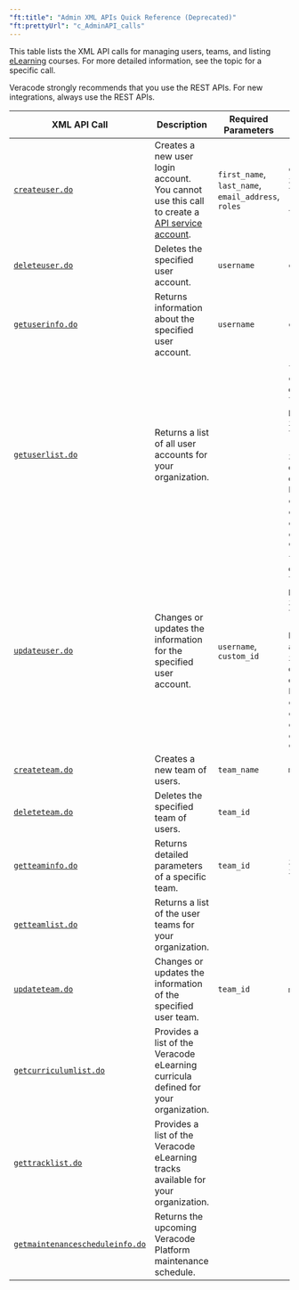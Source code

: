 ```yaml
---
"ft:title": "Admin XML APIs Quick Reference (Deprecated)"
"ft:prettyUrl": "c_AdminAPI_calls"
---
```

This table lists the XML API calls for managing users, teams, and listing [eLearning](https://docs.veracode.com/r/elearning_master) courses. For more detailed information, see the topic for a specific call.

Veracode strongly recommends that you use the REST APIs. For new integrations, always use the REST APIs.

| XML API Call                                                                              | Description                                                                                                                            | Required Parameters                                                                                                                        | Optional Parameters                                                                                                                                                                                                                                                                                                                                                 | Scan Type               | Equivalent REST API Call                                                                                                                                   |
|-------------------------------------------------------------------------------------------|----------------------------------------------------------------------------------------------------------------------------------------|--------------------------------------------------------------------------------------------------------------------------------------------|---------------------------------------------------------------------------------------------------------------------------------------------------------------------------------------------------------------------------------------------------------------------------------------------------------------------------------------------------------------------|-------------------------|------------------------------------------------------------------------------------------------------------------------------------------------------------|
| [`createuser.do`](https://docs.veracode.com/r/r_createuser)                                 | Creates a new user login account. You cannot use this call to create a [API service account](https://docs.veracode.com/r/c_API_roles). | `first_name`, `last_name`, `email_address`, `roles`                                                                                        | `custom_id`, `is_saml_user`, `login_enabled`, `phone`, `requires_token`, `teams`, `title`                                                                                                                                                                                                                                                                           | —                       | [`POST /api/authn/v2/users`](https://docs.veracode.com/r/c_identity_intro)                                                                                   |
| [`deleteuser.do`](https://docs.veracode.com/r/r_deleteuser)                                 | Deletes the specified user account.                                                                                                    | `username`                                                                                                                                 | `custom_id`                                                                                                                                                                                                                                                                                                                                                         | —                       | [`DELETE /api/authn/v2/users/{userId}`](https://docs.veracode.com/r/c_identity_intro)                                                                      |
| [`getuserinfo.do`](https://docs.veracode.com/r/r_getuserinfo)                               | Returns information about the specified user account.                                                                                  | `username`                                                                                                                                 | `custom_id`                                                                                                                                                                                                                                                                                                                                                         | —                       | [`GET /api/authn/v2/users/{userId}`](https://docs.veracode.com/r/c_identity_intro)                                                                         |
| [`getuserlist.do`](https://docs.veracode.com/r/r_getuserlist)                               | Returns a list of all user accounts for your organization.                                                                             |                                                                                                                                            | `first_name`, `last_name`, `custom_id`, `email_address`, `login_account_type`, `phone`, `teams`, `roles`, `is_saml_user`, `login_enabled`, `requires_token`, `is_elearning_manager`, `elearning_track`, `elearning_curriculum`, `keep_elearning_active`, `custom_one`, `custom_two`, `custom_three`, `custom_four`, `custom_five`                                   | —                       | [`GET /api/authn/v2/users`](https://docs.veracode.com/r/c_identity_intro)                                                                                    |
| [`updateuser.do`](https://docs.veracode.com/r/r_updateuser)                                 | Changes or updates the information for the specified user account.                                                                     | `username`, `custom_id`                                                                                                                    | `first_name`, `last_name`, `email_address`, `login_account_type`, `phone`, `teams`, `roles`, `is_saml_user`, `login_enabled`, `requires_token`, `has_ip_restrictions`, `allowed_ip_addresses`, `is_elearning_manager`, `elearning_track`, `elearning_curriculum`, `keep_elearning_active`, `custom_one`, `custom_two`, `custom_three`, `custom_four`, `custom_five` | —                       | [`PUT /api/authn/v2/users/{userId}`](https://docs.veracode.com/r/c_identity_intro)                                                                         |
| [`createteam.do`](https://docs.veracode.com/r/r_createteam)                                 | Creates a new team of users.                                                                                                           | `team_name`                                                                                                                                | `members`                                                                                                                                                                                                                                                                                                                                                           | —                       | [`POST /api/authn/v2/teams`](https://docs.veracode.com/r/c_identity_intro)                                                                                   |
| [`deleteteam.do`](https://docs.veracode.com/r/r_deleteteam)                                 | Deletes the specified team of users.                                                                                                   | `team_id`                                                                                                                                  |                                                                                                                                                                                                                                                                                                                                                                     | —                       | [`DELETE /api/authn/v2/teams/{teamId}`](https://docs.veracode.com/r/c_identity_intro)                                                                      |
| [`getteaminfo.do`](https://docs.veracode.com/r/r_getteaminfo)                               | Returns detailed parameters of a specific team.                                                                                        | `team_id`                                                                                                                                  | `include_users`, `include_applications`                                                                                                                                                                                                                                                                                                                             | —                       | [`GET /api/authn/v2/teams/{teamId}`](https://docs.veracode.com/r/c_identity_intro)                                                                         |
| [`getteamlist.do`](https://docs.veracode.com/r/r_getteamlist)                               | Returns a list of the user teams for your organization.                                                                                |                                                                                                                                            |                                                                                                                                                                                                                                                                                                                                                                     | —                       | [`GET /api/authn/v2/teams`](https://docs.veracode.com/r/c_identity_intro)                                                                                    |
| [`updateteam.do`](https://docs.veracode.com/r/r_updateteam)                                 | Changes or updates the information of the specified user team.                                                                         | `team_id`                                                                                                                                  | `members`, `team_name`                                                                                                                                                                                                                                                                                                                                              | —                       | [`PUT /api/authn/v2/teams/{teamId}`](https://docs.veracode.com/r/c_identity_intro)                                                                         |
| [`getcurriculumlist.do`](https://docs.veracode.com/r/r_getcurriculumlist)                   | Provides a list of the Veracode eLearning curricula defined for your organization.                                                     |                                                                                                                                            |                                                                                                                                                                                                                                                                                                                                                                     | —                       |                                                                                                                                                            |
| [`gettracklist.do`](https://docs.veracode.com/r/r_gettracklist)                             | Provides a list of the Veracode eLearning tracks available for your organization.                                                      |                                                                                                                                            |                                                                                                                                                                                                                                                                                                                                                                     | —                       |                                                                                                                                                            |
| [`getmaintenancescheduleinfo.do`](https://docs.veracode.com/r/r_getmaintenancescheduleinfo) | Returns the upcoming Veracode Platform maintenance schedule.                                                                           |                                                                                                                                            |                                                                                                                                                                                                                                                                                                                                                                     | —                       | `GET https://api.status.veracode.com/status`                                                                                                                 |
